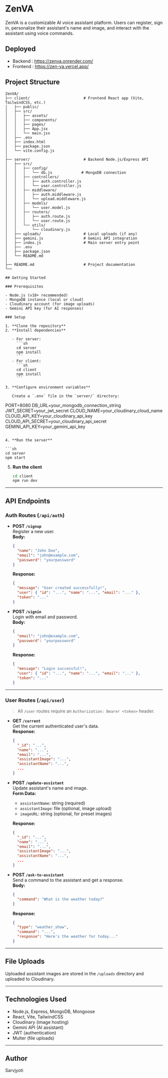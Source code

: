 # ZenVA

ZenVA is a customizable AI voice assistant platform. Users can register, sign in, personalize their assistant's name and image, and interact with the assistant using voice commands.

## Deployed 

- Backend : https://zenva.onrender.com/
- Frontend : https://zen-va.vercel.app/
## Project Structure

```
ZenVA/
├── client/                        # Frontend React app (Vite, TailwindCSS, etc.)
│   ├── public/
│   ├── src/
│   │   ├── assets/
│   │   ├── components/
│   │   ├── pages/
│   │   ├── App.jsx
│   │   └── main.jsx
│   ├── .env
│   ├── index.html
│   ├── package.json
│   └── vite.config.js
│
├── server/                        # Backend Node.js/Express API
│   ├── src/
│   │   ├── config/
│   │   │   └── db.js             # MongoDB connection
│   │   ├── controllers/
│   │   │   ├── auth.controller.js
│   │   │   └── user.controller.js
│   │   ├── middleware/
│   │   │   ├── auth.middleware.js
│   │   │   └── upload.middleware.js
│   │   ├── models/
│   │   │   └── user.model.js
│   │   ├── routers/
│   │   │   ├── auth.route.js
│   │   │   └── user.route.js
│   │   └── utils/
│   │       └── cloudinary.js
│   ├── uploads/                   # Local uploads (if any)
│   ├── gemini.js                  # Gemini API integration
│   ├── index.js                   # Main server entry point
│   ├── .env
│   ├── package.json
│   └── README.md
│
├── README.md                      # Project documentation
└──

## Getting Started

### Prerequisites

- Node.js (v18+ recommended)
- MongoDB instance (local or cloud)
- Cloudinary account (for image uploads)
- Gemini API key (for AI responses)

### Setup

1. **Clone the repository**
2. **Install dependencies**

   - For server:
     ```sh
     cd server
     npm install
     ```
   - For client:
     ```sh
     cd client
     npm install
     ```

3. **Configure environment variables**

   Create a `.env` file in the `server/` directory:

   ```
   PORT=8080
   DB_URL=your_mongodb_connection_string
   JWT_SECRET=your_jwt_secret
   CLOUD_NAME=your_cloudinary_cloud_name
   CLOUD_API_KEY=your_cloudinary_api_key
   CLOUD_API_SECRET=your_cloudinary_api_secret
   GEMINI_API_KEY=your_gemini_api_key
   ```

4. **Run the server**

   ```sh
   cd server
   npm start
   ```

5. **Run the client**

   ```sh
   cd client
   npm run dev
   ```

---

## API Endpoints

### Auth Routes (`/api/auth`)

- **POST `/signup`**  
  Register a new user.  
  **Body:**  
  ```json
  {
    "name": "John Doe",
    "email": "john@example.com",
    "password": "yourpassword"
  }
  ```
  **Response:**  
  ```json
  {
    "message": "User created successfully!",
    "user": { "id": "...", "name": "...", "email": "..." },
    "token": "..."
  }
  ```

- **POST `/signin`**  
  Login with email and password.  
  **Body:**  
  ```json
  {
    "email": "john@example.com",
    "password": "yourpassword"
  }
  ```
  **Response:**  
  ```json
  {
    "message": "Login successful!",
    "user": { "id": "...", "name": "...", "email": "..." },
    "token": "..."
  }
  ```

---

### User Routes (`/api/user`)

> All `/user` routes require an `Authorization: Bearer <token>` header.

- **GET `/current`**  
  Get the current authenticated user's data.  
  **Response:**  
  ```json
  {
    "_id": "...",
    "name": "...",
    "email": "...",
    "assistantImage": "...",
    "assistantName": "...",
    ...
  }
  ```

- **POST `/update-assistant`**  
  Update assistant's name and image.  
  **Form Data:**  
  - `assistantName`: string (required)
  - `assistantImage`: file (optional, image upload)
  - `imageURL`: string (optional, for preset images)

  **Response:**  
  ```json
  {
    "_id": "...",
    "name": "...",
    "email": "...",
    "assistantImage": "...",
    "assistantName": "...",
    ...
  }
  ```

- **POST `/ask-to-assistant`**  
  Send a command to the assistant and get a response.  
  **Body:**  
  ```json
  {
    "command": "What is the weather today?"
  }
  ```
  **Response:**  
  ```json
  {
    "type": "weather_show",
    "command": "...",
    "response": "Here's the weather for today..."
  }
  ```

---

## File Uploads

Uploaded assistant images are stored in the `/uploads` directory and uploaded to Cloudinary.

---

## Technologies Used

- Node.js, Express, MongoDB, Mongoose
- React, Vite, TailwindCSS
- Cloudinary (image hosting)
- Gemini API (AI assistant)
- JWT (authentication)
- Multer (file uploads)

---

## Author

Sarvjyoti
